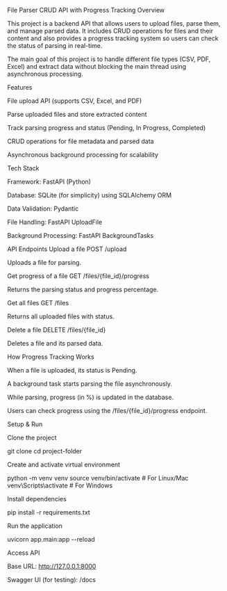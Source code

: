 File Parser CRUD API with Progress Tracking
Overview

This project is a backend API that allows users to upload files, parse them, and manage parsed data. It includes CRUD operations for files and their content and also provides a progress tracking system so users can check the status of parsing in real-time.

The main goal of this project is to handle different file types (CSV, PDF, Excel) and extract data without blocking the main thread using asynchronous processing.

Features

File upload API (supports CSV, Excel, and PDF)

Parse uploaded files and store extracted content

Track parsing progress and status (Pending, In Progress, Completed)

CRUD operations for file metadata and parsed data

Asynchronous background processing for scalability

Tech Stack

Framework: FastAPI (Python)

Database: SQLite (for simplicity) using SQLAlchemy ORM

Data Validation: Pydantic

File Handling: FastAPI UploadFile

Background Processing: FastAPI BackgroundTasks

API Endpoints
Upload a file
POST /upload

Uploads a file for parsing.

Get progress of a file
GET /files/{file_id}/progress

Returns the parsing status and progress percentage.

Get all files
GET /files

Returns all uploaded files with status.

Delete a file
DELETE /files/{file_id}

Deletes a file and its parsed data.

How Progress Tracking Works

When a file is uploaded, its status is Pending.

A background task starts parsing the file asynchronously.

While parsing, progress (in %) is updated in the database.

Users can check progress using the /files/{file_id}/progress endpoint.

Setup & Run

Clone the project

git clone <repo-url>
cd project-folder

Create and activate virtual environment

python -m venv venv
source venv/bin/activate # For Linux/Mac
venv\Scripts\activate # For Windows

Install dependencies

pip install -r requirements.txt

Run the application

uvicorn app.main:app --reload

Access API

Base URL: http://127.0.0.1:8000

Swagger UI (for testing): /docs
